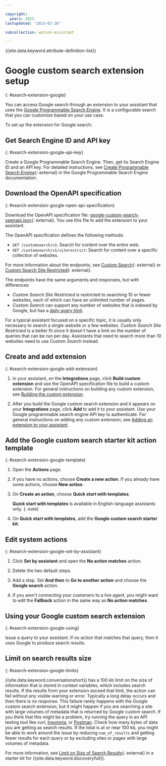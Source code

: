 ```yaml
---

copyright:
  years: 2023
lastupdated: "2023-03-20"

subcollection: watson-assistant

---
```


{{site.data.keyword.attribute-definition-list}}

# Google custom search extension setup
{: #search-extension-google}

You can access Google search through an extension to your assistant that uses the [Google Programmable Search Engine](https://developers.google.com/custom-search/docs/overview). It is a configurable search that you can customize based on your use case.

To set up the extension for Google search:

## Get Search Engine ID and API key
{: #search-extension-google-api-key}

Create a Google Programmable Search Engine. Then, get its Search Engine ID and an API key. For detailed instructions, see [Create Programmable Search Engine](https://developers.google.com/custom-search/v1/introduction#create_programmable_search_engine){: external} in the Google Programmable Search Engine documentation.

## Download the OpenAPI specification
{: #search-extension-google-open-api-specification}

Download the OpenAPI specification file: [google-custom-search-openapi.json](https://github.com/watson-developer-cloud/assistant-toolkit/blob/master/integrations/extensions/starter-kits/google-custom-search/basic/google-custom-search-openapi.json){: external}. You use this file to add the extension to your assistant.

The OpenAPI specification defines the following methods:

- `GET /customsearch/v1`: Search for content over the entire web.
- `GET /customsearch/v1/siterestrict`: Search for content over a specific collection of websites.

For more information about the endpoints, see [Custom Search](https://developers.google.com/custom-search/v1/reference/rest/v1/cse/list){: external} or [Custom Search Site Restricted](https://developers.google.com/custom-search/v1/reference/rest/v1/cse.siterestrict/list){: external}.

The endpoints have the same arguments and responses, but with differences:

- *Custom Search Site Restricted* is restricted to searching 10 or fewer websites, each of which can have an unlimited number of pages.
- *Custom Search* can support any number of websites that is indexed by Google, but has a [daily query limit](https://developers.google.com/custom-search/v1/overview#pricing).

For a typical assistant focused on a specific topic, it is usually only necessary to search a single website or a few websites. *Custom Search Site Restricted* is a better fit since it doesn't have a limit on the number of queries that can be run per day. Assistants that need to search more than 10 websites need to use *Custom Search* instead.

## Create and add extension
{: #search-extension-google-add-extension}

1.  In your assistant, on the **Integrations** page, click **Build custom extension** and use the OpenAPI specification file to build a custom extension. For general instructions on building any custom extension, see [Building the custom extension](/docs/watson-assistant?topic=watson-assistant-build-custom-extension#building-the-custom-extension).

1. After you build the Google custom search extension and it appears on your **Integrations** page, click **Add** to add it to your assistant. Use your Google programmable search engine API key to authenticate. For general instructions on adding any custom extension, see [Adding an extension to your assistant](/docs/watson-assistant?topic=watson-assistant-add-custom-extension).

## Add the Google custom search starter kit action template
{: #search-extension-google-template}

1. Open the **Actions** page.

1. If you have no actions, choose **Create a new action**. If you already have some actions, choose **New action**.

1. On **Create an action**, choose **Quick start with templates**.

   **Quick start with templates** is available in English-language assistants only.
   {: note}

1. On **Quick start with templates**, add the **Google custom search starter kit**.

## Edit system actions
{: #search-extension-google-set-by-assistant}

1. Click **Set by assistant** and open the **No action matches** action.

1. Delete the two default steps. 

1. Add a step. Set **And then** to **Go to another action** and choose the **Google search** action.

1. If you aren't connecting your customers to a live agent, you might want to edit the **Fallback** action in the same way as **No action matches**.

## Using your Google custom search extension
{: #search-extension-google-using}

Issue a query to your assistant. If no action that matches that query, then it uses Google to produce search results.

## Limit on search results size
{: #search-extension-google-limits}

{{site.data.keyword.conversationshort}} has a 100 kb limit on the size of information that is stored in context variables, which includes search results. If the results from your extension exceed that limit, the action can fail without any visible warning or error. Typically a long delay occurs and then there is no response. This failure rarely happens with the Google custom search extension, but it might happen if you are searching a site with large volumes of metadata that is returned by Google custom search. If you think that this might be a problem, try running the query in an API testing tool like curl, [Insomnia](https://insomnia.rest/), or [Postman](https://www.postman.com/). Check how many bytes of data you are getting as search results. If the total is at or near 100 kb, you might be able to work around the issue by reducing `num_of_results` and getting fewer results for each query or by excluding sites or pages with large volumes of metadata.

For more information, see [Limit on Size of Search Results](https://github.com/watson-developer-cloud/assistant-toolkit/blob/master/integrations/extensions/starter-kits/watson-discovery/README.md#limit-on-size-of-search-results){: external} in a starter kit for {{site.data.keyword.discoveryfull}}. 
